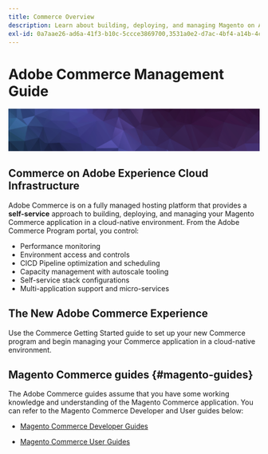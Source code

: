 ```yaml
---
title: Commerce Overview
description: Learn about building, deploying, and managing Magento on Adobe Experience Cloud.
exl-id: 0a7aae26-ad6a-41f3-b10c-5ccce3869700,3531a0e2-d7ac-4bf4-a14b-4cbe5314b6f2
---
```

# Adobe Commerce Management Guide

![Banner](../assets/banner-hex-violet.png)

## Commerce on Adobe Experience Cloud Infrastructure

Adobe Commerce is on a fully managed hosting platform that provides a **self-service** approach to building, deploying, and managing your Magento Commerce application in a cloud-native environment. From the Adobe Commerce Program portal, you control:

- Performance monitoring
- Environment access and controls
- CICD Pipeline optimization and scheduling
- Capacity management with autoscale tooling
- Self-service stack configurations
- Multi-application support and micro-services

## The New Adobe Commerce Experience

Use the Commerce Getting Started guide to set up your new Commerce program and begin managing your Commerce application in a cloud-native environment.

## Magento Commerce guides {#magento-guides}

The Adobe Commerce guides assume that you have some working knowledge and understanding of the Magento Commerce application. You can refer to the Magento Commerce Developer and User guides below:

- [Magento Commerce Developer Guides](https://devdocs.magento.com)

- [Magento Commerce User Guides](https://docs.magento.com/user-guide)
